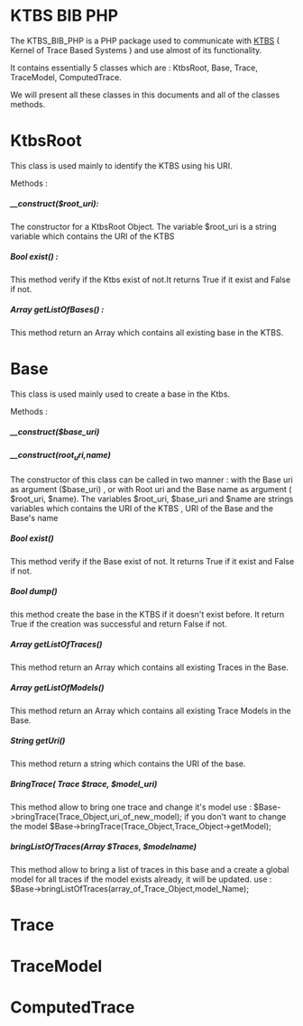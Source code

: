KTBS BIB PHP
========

The KTBS_BIB_PHP is a PHP package used to communicate with [KTBS](https://kernel-for-trace-based-systems.readthedocs.org/en/latest/) ( Kernel of Trace Based Systems ) and use almost of its functionality.


It contains essentially 5 classes which are : KtbsRoot, Base, Trace, TraceModel, ComputedTrace.


We will present all these classes in this documents and all of the classes methods.

KtbsRoot
====================== 
This class is used mainly to identify the KTBS using his URI.


Methods :
##### __construct($root_uri):
The constructor for a KtbsRoot Object.
The variable $root_uri is a string variable which contains the URI of the KTBS

##### Bool exist() :

This method verify if the Ktbs exist of not.It returns True if it exist and False if not.

##### Array getListOfBases() :

This method return an Array which contains all existing base in the KTBS.

Base
====================== 
This class is used mainly used to create a base in the Ktbs.


Methods :
##### __construct($base_uri)
##### __construct($root_uri,$name)
The constructor of this class can be called in two manner : with the Base uri as argument
($base_uri) , or with Root uri and the Base name as argument ( $root_uri, $name).
The variables $root_uri, $base_uri and $name are strings variables which contains the URI of
the KTBS , URI of the Base and the Base's name

##### Bool exist()
This method verify if the Base exist of not. It returns True if it exist and False if not.

##### Bool dump()

this method create the base in the KTBS if it doesn't exist before.
It return True if the creation was successful and return False if not.

##### Array getListOfTraces()

This method return an Array which contains all existing Traces in the Base.

##### Array getListOfModels()

This method return an Array which contains all existing Trace Models in the Base.

##### String getUri()

This method return a string which contains the URI of the base.

##### BringTrace( Trace $trace, $model_uri)

This method allow to bring one trace and change it's model
use :
$Base->bringTrace(Trace_Object,uri_of_new_model);
if you don't want to change the model
$Base->bringTrace(Trace_Object,Trace_Object->getModel);

##### bringListOfTraces(Array $Traces, $modelname)

This method allow to bring a list of traces in this base and a create a global model for all traces
if the model exists already, it will be updated.
use :
$Base->bringListOfTraces(array_of_Trace_Object,model_Name);

Trace
====================== 

TraceModel
====================== 

ComputedTrace
====================== 



